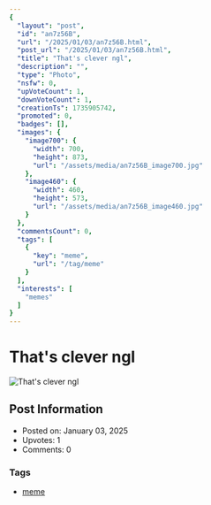```yaml
---
{
  "layout": "post",
  "id": "an7z56B",
  "url": "/2025/01/03/an7z56B.html",
  "post_url": "/2025/01/03/an7z56B.html",
  "title": "That's clever ngl",
  "description": "",
  "type": "Photo",
  "nsfw": 0,
  "upVoteCount": 1,
  "downVoteCount": 1,
  "creationTs": 1735905742,
  "promoted": 0,
  "badges": [],
  "images": {
    "image700": {
      "width": 700,
      "height": 873,
      "url": "/assets/media/an7z56B_image700.jpg"
    },
    "image460": {
      "width": 460,
      "height": 573,
      "url": "/assets/media/an7z56B_image460.jpg"
    }
  },
  "commentsCount": 0,
  "tags": [
    {
      "key": "meme",
      "url": "/tag/meme"
    }
  ],
  "interests": [
    "memes"
  ]
}
---
```


# That's clever ngl

![That's clever ngl](/assets/media/an7z56B_image700.jpg)

## Post Information

- Posted on: January 03, 2025
- Upvotes: 1
- Comments: 0

### Tags

- [meme](/tag/meme)
